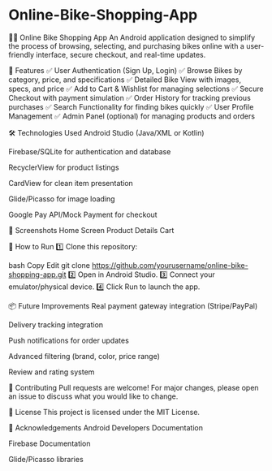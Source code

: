 # Online-Bike-Shopping-App
🚴‍♀️ Online Bike Shopping App
An Android application designed to simplify the process of browsing, selecting, and purchasing bikes online with a user-friendly interface, secure checkout, and real-time updates.

📱 Features
✅ User Authentication (Sign Up, Login)
✅ Browse Bikes by category, price, and specifications
✅ Detailed Bike View with images, specs, and price
✅ Add to Cart & Wishlist for managing selections
✅ Secure Checkout with payment simulation
✅ Order History for tracking previous purchases
✅ Search Functionality for finding bikes quickly
✅ User Profile Management
✅ Admin Panel (optional) for managing products and orders

🛠️ Technologies Used
Android Studio (Java/XML or Kotlin)

Firebase/SQLite for authentication and database

RecyclerView for product listings

CardView for clean item presentation

Glide/Picasso for image loading

Google Pay API/Mock Payment for checkout

📸 Screenshots
Home Screen	Product Details	Cart

🚀 How to Run
1️⃣ Clone this repository:

bash
Copy
Edit
git clone https://github.com/yourusername/online-bike-shopping-app.git
2️⃣ Open in Android Studio.
3️⃣ Connect your emulator/physical device.
4️⃣ Click Run to launch the app.

📦 Future Improvements
Real payment gateway integration (Stripe/PayPal)

Delivery tracking integration

Push notifications for order updates

Advanced filtering (brand, color, price range)

Review and rating system

🤝 Contributing
Pull requests are welcome! For major changes, please open an issue to discuss what you would like to change.

📄 License
This project is licensed under the MIT License.

🙌 Acknowledgements
Android Developers Documentation

Firebase Documentation

Glide/Picasso libraries
